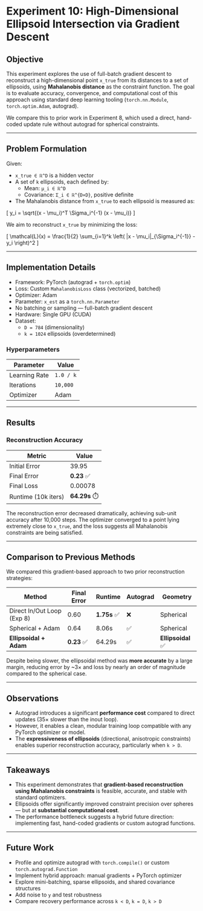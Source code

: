 # Experiment 10: High-Dimensional Ellipsoid Intersection via Gradient Descent

## Objective

This experiment explores the use of full-batch gradient descent to reconstruct a high-dimensional point `x_true` from its distances to a set of ellipsoids, using **Mahalanobis distance** as the constraint function. The goal is to evaluate accuracy, convergence, and computational cost of this approach using standard deep learning tooling (`torch.nn.Module`, `torch.optim.Adam`, autograd).

We compare this to prior work in Experiment 8, which used a direct, hand-coded update rule without autograd for spherical constraints.

---

## Problem Formulation

Given:
- `x_true ∈ ℝ^D` is a hidden vector
- A set of `k` ellipsoids, each defined by:
  - Mean: `μ_i ∈ ℝ^D`
  - Covariance: `Σ_i ∈ ℝ^{D×D}`, positive definite
- The Mahalanobis distance from `x_true` to each ellipsoid is measured as:

\[
y_i = \sqrt{(x - \mu_i)^T \Sigma_i^{-1} (x - \mu_i)}
\]

We aim to reconstruct `x_true` by minimizing the loss:

\[
\mathcal{L}(x) = \frac{1}{2} \sum_{i=1}^k \left( \|x - \mu_i\|_{\Sigma_i^{-1}} - y_i \right)^2
\]

---

## Implementation Details

- Framework: PyTorch (autograd + `torch.optim`)
- Loss: Custom `MahalanobisLoss` class (vectorized, batched)
- Optimizer: Adam
- Parameter: `x_est` as a `torch.nn.Parameter`
- No batching or sampling — full-batch gradient descent
- Hardware: Single GPU (CUDA)
- Dataset:
  - `D = 784` (dimensionality)
  - `k = 1024` ellipsoids (overdetermined)

### Hyperparameters

| Parameter        | Value       |
|------------------|-------------|
| Learning Rate    | `1.0 / k`   |
| Iterations       | `10,000`    |
| Optimizer        | Adam        |

---

## Results

### Reconstruction Accuracy

| Metric           | Value       |
|------------------|-------------|
| Initial Error    | 39.95       |
| Final Error      | **0.23** ✅ |
| Final Loss       | 0.00078     |
| Runtime (10k iters) | **64.29s** ⏱️ |

The reconstruction error decreased dramatically, achieving sub-unit accuracy after 10,000 steps. The optimizer converged to a point lying extremely close to `x_true`, and the loss suggests all Mahalanobis constraints are being satisfied.

---

## Comparison to Previous Methods

We compared this gradient-based approach to two prior reconstruction strategies:

| Method           | Final Error | Runtime  | Autograd | Geometry      |
|------------------|-------------|----------|----------|---------------|
| Direct In/Out Loop (Exp 8) | 0.60        | **1.75s** ✅ | ❌        | Spherical     |
| Spherical + Adam           | 0.64        | 8.06s     | ✅        | Spherical     |
| **Ellipsoidal + Adam**     | **0.23** ✅ | 64.29s    | ✅        | **Ellipsoidal** ✅ |

Despite being slower, the ellipsoidal method was **more accurate** by a large margin, reducing error by ~3× and loss by nearly an order of magnitude compared to the spherical case.

---

## Observations

- Autograd introduces a significant **performance cost** compared to direct updates (35× slower than the inout loop).
- However, it enables a clean, modular training loop compatible with any PyTorch optimizer or model.
- The **expressiveness of ellipsoids** (directional, anisotropic constraints) enables superior reconstruction accuracy, particularly when `k > D`.

---

## Takeaways

- This experiment demonstrates that **gradient-based reconstruction using Mahalanobis constraints** is feasible, accurate, and stable with standard optimizers.
- Ellipsoids offer significantly improved constraint precision over spheres — but at **substantial computational cost**.
- The performance bottleneck suggests a hybrid future direction: implementing fast, hand-coded gradients or custom autograd functions.

---

## Future Work

- Profile and optimize autograd with `torch.compile()` or custom `torch.autograd.Function`
- Implement hybrid approach: manual gradients + PyTorch optimizer
- Explore mini-batching, sparse ellipsoids, and shared covariance structures
- Add noise to `y` and test robustness
- Compare recovery performance across `k < D`, `k = D`, `k > D`
